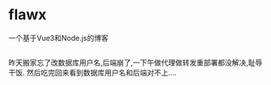 # flawx
一个基于Vue3和Node.js的博客

## 
昨天搬家忘了改数据库用户名,后端崩了,一下午做代理做转发重部署都没解决,耻辱干饭.
然后吃完回来看到数据库用户名和后端对不上....

##

